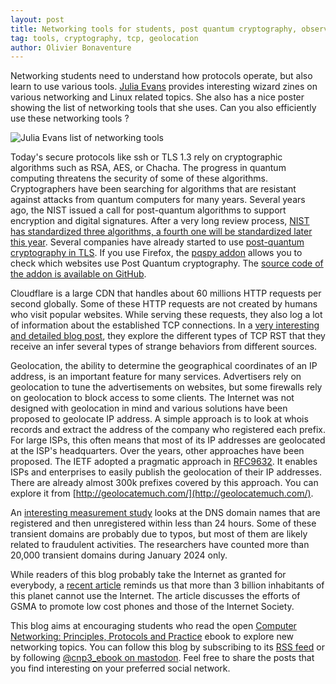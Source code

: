 ```yaml
---
layout: post
title: Networking tools for students, post quantum cryptography, observing TCP on a large CDN, transient DNS domain names, IP geolocation
tag: tools, cryptography, tcp, geolocation
author: Olivier Bonaventure
---
```



Networking students need to understand how protocols operate, but also learn to use various tools. [Julia Evans](https://wizardzines.com/) provides interesting wizard zines on various networking and Linux related topics. She also has a nice poster showing the list of networking tools that she uses. Can you also efficiently use these networking tools ?


![Julia Evans list of networking tools]({{site.baseurl}}/images/B0rk-tools.png)

Today's secure protocols like ssh or TLS 1.3 rely on cryptographic algorithms such as RSA, AES, or Chacha. The progress in quantum computing threatens the security of some of these algorithms. Cryptographers have been searching for algorithms that are resistant against attacks from quantum computers for many years. Several years ago, the NIST issued a call for post-quantum algorithms to support encryption and digital signatures. After a very long review process, [NIST has standardized three algorithms, a fourth one will be standardized later this year](https://spectrum.ieee.org/post-quantum-cryptography-2668949802). Several companies have already started to use [post-quantum cryptography in TLS](https://blog.cloudflare.com/pq-2024). If you use Firefox, the [pqspy addon](https://addons.mozilla.org/en-GB/firefox/addon/pqspy/) allows you to check which websites use Post Quantum cryptography. The [source code of the addon is available on GitHub](https://github.com/bwesterb/pqspy).

Cloudflare is a large CDN that handles about 60 millions HTTP requests per second globally. Some of these HTTP requests are not created by humans who visit popular websites. While serving these requests, they also log a lot of information about the established TCP connections. In a [very interesting and detailed blog post](https://blog.cloudflare.com/tcp-resets-timeouts), they explore the different types of TCP RST that they receive an infer several types of strange behaviors from different sources.  

Geolocation, the ability to determine the geographical coordinates of an IP address, is an important feature for many services. Advertisers rely on geolocation to tune the advertisements on websites, but some firewalls rely on geolocation to block access to some clients. The Internet was not designed with geolocation in mind and various solutions have been proposed to geolocate IP address. A simple approach is to look at whois records and extract the address of the company who registered each prefix. For large ISPs, this often means that most of its IP addresses are geolocated at the ISP's headquarters. Over the years, other approaches have been proposed. The IETF adopted a pragmatic approach in [RFC9632](https://www.ietf.org/rfc/rfc9632.html). It enables ISPs and enterprises to easily publish the geolocation of their IP addresses. There are already almost 300k prefixes covered by this approach. You can explore it from [http://geolocatemuch.com/](http://geolocatemuch.com/).


An [interesting measurement study](https://arxiv.org/pdf/2405.12010) looks at the DNS domain names that are registered and then unregistered within less than 24 hours. Some of these transient domains are probably due to typos, but most of them are likely related to fraudulent activities. The researchers have counted more than 20,000 transient domains during January 2024 only.

While readers of this blog probably take the Internet as granted for everybody, a [recent article](https://www.theregister.com/2024/09/03/three_billion_people_offline/) reminds us that more than 3 billion inhabitants of this planet cannot use the Internet. The article discusses the efforts of GSMA to promote low cost phones and those of the Internet Society.
 

This blog aims at encouraging students who read the open [Computer Networking: Principles, Protocols and Practice](https://www.computer-networking.info) ebook to explore new networking topics. You can follow this blog by subscribing to its [RSS feed](http://blog.computer-networking.info/feed.xml) or by following [@cnp3_ebook on mastodon](https://mastodon.acm.org/@cnp3_ebook). Feel free to share the posts that you find interesting on your preferred social network.